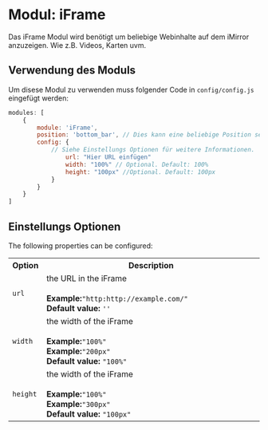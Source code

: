 # Modul: iFrame
Das iFrame Modul wird benötigt um beliebige Webinhalte auf dem iMirror anzuzeigen. Wie z.B. Videos, Karten uvm.
## Verwendung des Moduls

Um disese Modul zu verwenden muss folgender Code in `config/config.js` eingefügt werden:
````javascript
modules: [
	{
		module: 'iFrame',
		position: 'bottom_bar',	// Dies kann eine beliebige Position sein.
		config: {
			// Siehe Einstellungs Optionen für weitere Informationen.
				url: "Hier URL einfügen"
				width: "100%" // Optional. Default: 100%
				height: "100px" //Optional. Default: 100px
			}
		}
	}
]
````

## Einstellungs Optionen

The following properties can be configured:


<table width="100%">
		<tr>
			<th>Option</th>
			<th width="100%">Description</th>
		</tr>
		<tr>
			<td><code>url</code></td>
			<td>the URL in the iFrame<br>
				<br><b>Example:</b><code>"http:http://example.com/" </code>
				<br><b>Default value:</b> <code>''</code>
			</td>
		</tr>
		<tr>
			<td><code>width</code></td>
			<td>the width of the iFrame<br>
				<br><b>Example:</b><code>"100%"</code>
				<br><b>Example:</b><code>"200px"</code>
				<br><b>Default value:</b> <code>"100%"</code>
			</td>
		</tr>
		<tr>
			<td><code>height</code></td>
			<td>the width of the iFrame<br>
				<br><b>Example:</b><code>"100%"</code>
				<br><b>Example:</b><code>"300px"</code>
				<br><b>Default value:</b> <code>"100px"</code>
			</td>
		</tr>
</table>
